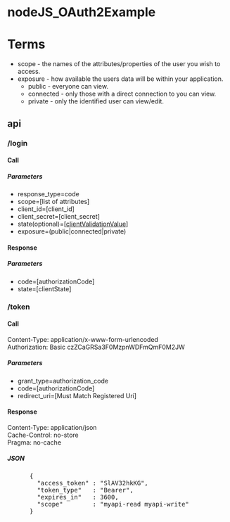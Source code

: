 # nodeJS_OAuth2Example

# Terms
- scope - the names of the attributes/properties of the user you wish to access.
- exposure - how available the users data will be within your application.
    - public - everyone can view.
    - connected - only those with a direct connection to you can view.
    - private - only the identified user can view/edit.

## api
### /login
#### Call
##### Parameters
- response_type=code
- scope=[list of attributes]
- client_id=[client_id]
- client_secret=[client_secret]
- state(optional)=[[clientValidationValue](https://tools.ietf.org/html/rfc6749#section-10.12)]
- exposure=(public|connected|private)

#### Response
##### Parameters
- code=[authorizationCode]
- state=[clientState]

### /token
#### Call
Content-Type: application/x-www-form-urlencoded<br>
Authorization: Basic czZCaGRSa3F0MzpnWDFmQmF0M2JW

##### Parameters
- grant_type=authorization_code
- code=[authorizationCode]
- redirect_uri=[Must Match Registered Uri]

#### Response
Content-Type: application/json<br>
Cache-Control: no-store<br>
Pragma: no-cache
##### JSON
<pre>
      {
        "access_token" : "SlAV32hkKG",
        "token_type"   : "Bearer",
        "expires_in"   : 3600,
        "scope"        : "myapi-read myapi-write"
      }
</pre>
